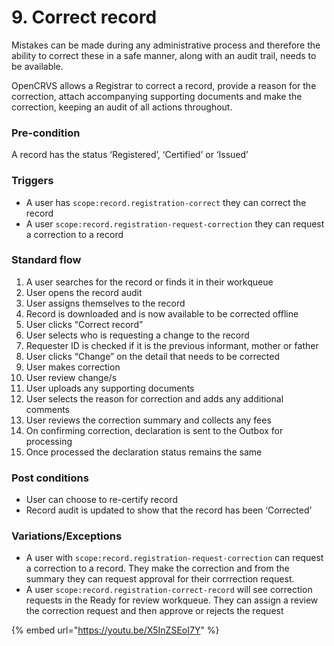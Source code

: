 # 9. Correct record

Mistakes can be made during any administrative process and therefore the ability to correct these in a safe manner, along with an audit trail, needs to be available.

OpenCRVS allows a Registrar to correct a record, provide a reason for the correction, attach accompanying supporting documents and make the correction, keeping an audit of all actions throughout.

### **Pre-condition**

A record has the status ‘Registered’, ‘Certified’ or ‘Issued’

### **Triggers**

* A user has `scope:record.registration-correct` they can correct the record
* A user `scope:record.registration-request-correction` they can request a correction to a record

### **Standard flow**

1. A user searches for the record or finds it in their workqueue
2. User opens the record audit
3. User assigns themselves to the record
4. Record is downloaded and is now available to be corrected offline
5. User clicks “Correct record”
6. User selects who is requesting a change to the record
7. Requester ID is checked if it is the previous informant, mother or father
8. User clicks “Change” on the detail that needs to be corrected
9. User makes correction
10. User review change/s
11. User uploads any supporting documents
12. User selects the reason for correction and adds any additional comments
13. User reviews the correction summary and collects any fees
14. On confirming correction, declaration is sent to the Outbox for processing
15. Once processed the declaration status remains the same

### **Post conditions**

* User can choose to re-certify record
* Record audit is updated to show that the record has been ‘Corrected’

### Variations/**Exceptions**

* A user with `scope:record.registration-request-correction` can request a correction to a record. They make the correction and from the summary they can request approval for their corrrection request.
* A user `scope:record.registration-correct-record` will see correction requests in the Ready for review workqueue. They can assign a review the correction request and then approve or rejects the request

{% embed url="https://youtu.be/X5InZSEoI7Y" %}
